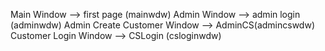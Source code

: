 Main Window --> first page (mainwdw)
Admin Window --> admin login (adminwdw)
Admin Create Customer Window --> AdminCS(admincswdw)
Customer Login Window --> CSLogin (csloginwdw)